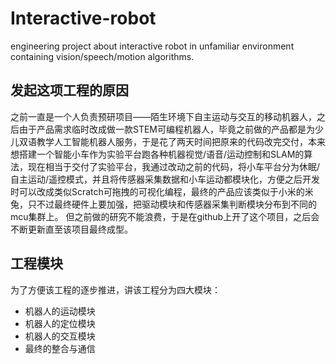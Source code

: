# Interactive-robot
engineering project about interactive robot in unfamiliar environment containing vision/speech/motion algorithms.

## 发起这项工程的原因
之前一直是一个人负责预研项目——陌生环境下自主运动与交互的移动机器人，之后由于产品需求临时改成做一款STEM可编程机器人，毕竟之前做的产品都是为少儿双语教学人工智能机器人服务，于是花了两天时间把原来的代码改完交付，本来想搭建一个智能小车作为实验平台跑各种机器视觉/语音/运动控制和SLAM的算法，现在相当于交付了实验平台，我通过改动之前的代码，将小车平台分为休眠/自主运动/遥控模式，并且将传感器采集数据和小车运动都模块化，方便之后开发时可以改成类似Scratch可拖拽的可视化编程，最终的产品应该类似于小米的米兔，只不过最终硬件上要加强，把驱动模块和传感器采集判断模块分布到不同的mcu集群上。
但之前做的研究不能浪费，于是在github上开了这个项目，之后会不断更新直至该项目最终成型。

## 工程模块
为了方便该工程的逐步推进，讲该工程分为四大模块：
* 机器人的运动模块
* 机器人的定位模块
* 机器人的交互模块
* 最终的整合与通信

